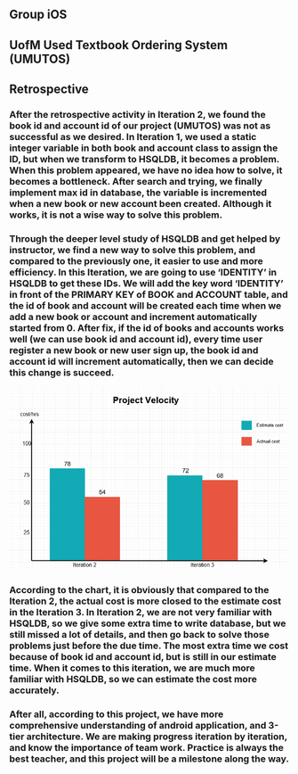 ## Group iOS
## UofM Used Textbook Ordering System (UMUTOS)
## Retrospective
### After the retrospective activity in Iteration 2, we found the book id and account id of our project (UMUTOS) was not as successful as we desired. In Iteration 1, we used a static integer variable in both book and account class to assign the ID, but when we transform to HSQLDB, it becomes a problem. When this problem appeared, we have no idea how to solve, it becomes a bottleneck. After search and trying, we finally implement max id in database, the variable is incremented when a new book or new account been created. Although it works, it is not a wise way to solve this problem. 
### Through the deeper level study of HSQLDB and get helped by instructor, we find a new way to solve this problem, and compared to the previously one, it easier to use and more efficiency. In this Iteration, we are going to use ‘IDENTITY’ in HSQLDB to get these IDs. We will add the key word ‘IDENTITY’ in front of the PRIMARY KEY of BOOK and ACCOUNT table, and the id of book and account will be created each time when we add a new book or account and increment automatically started from 0. After fix, if the id of books and accounts works well (we can use book id and account id), every time user register a new book or new user sign up, the book id and account id will increment automatically, then we can decide this change is succeed.
![alt text](/retrospective.png "retrospective")
### According to the chart, it is obviously that compared to the Iteration 2, the actual cost is more closed to the estimate cost in the Iteration 3. In Iteration 2, we are not very familiar with HSQLDB, so we give some extra time to write database, but we still missed a lot of details, and then go back to solve those problems just before the due time. The most extra time we cost because of book id and account id, but is still in our estimate time. When it comes to this iteration, we are much more familiar with HSQLDB, so we can estimate the cost more accurately.
### After all, according to this project, we have more comprehensive understanding of android application, and 3-tier architecture. We are making progress iteration by iteration, and know the importance of team work. Practice is always the best teacher, and this project will be a milestone along the way.
